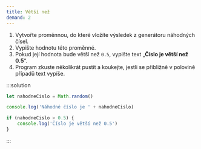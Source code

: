 ```yaml
---
title: Větší než
demand: 2
---
```


1. Vytvořte proměnnou, do které vložíte výsledek z generátoru náhodných čísel.
1. Vypište hodnotu této proměnné.
1. Pokud její hodnota bude větší než `0.5`, vypište text „**Číslo je větší než 0.5**“.
1. Program zkuste několikrát pustit a koukejte, jestli se přibližně v polovině případů text vypíše.

:::solution

```js
let nahodneCislo = Math.random()

console.log('Náhodné číslo je ' + nahodneCislo)

if (nahodneCislo > 0.5) {
	console.log('Číslo je větší než 0.5')
}
```

:::
